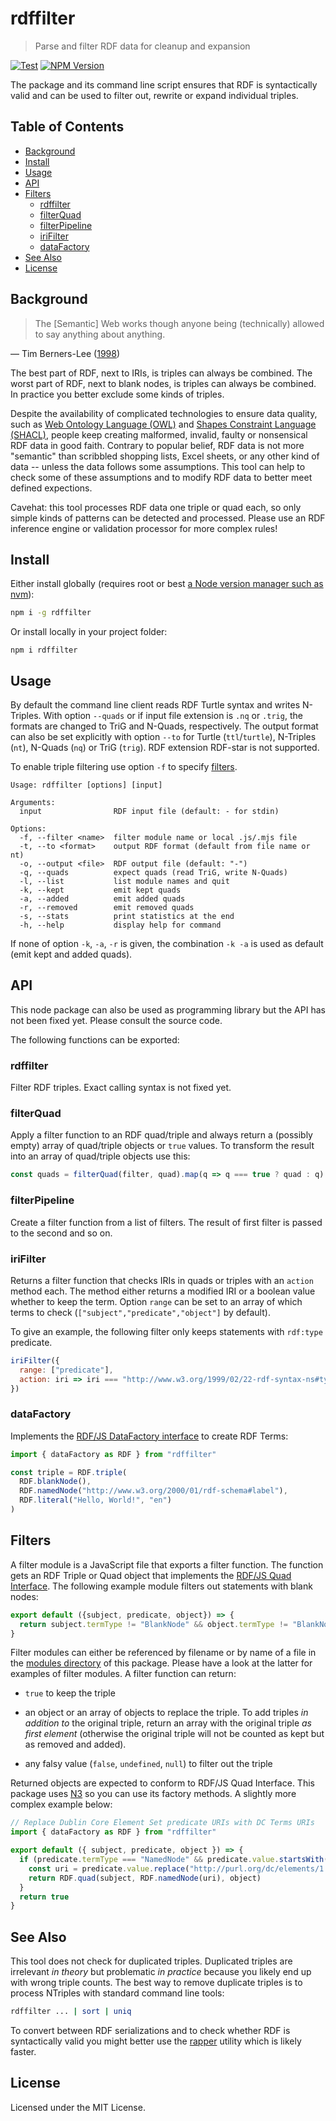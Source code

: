 # rdffilter

> Parse and filter RDF data for cleanup and expansion

[![Test](https://github.com/gbv/rdffilter/actions/workflows/test.yml/badge.svg)](https://github.com/gbv/rdffilter/actions/workflows/test.yml)
[![NPM Version](http://img.shields.io/npm/v/rdffilter.svg?style=flat)](https://www.npmjs.org/package/rdffilter)

The package and its command line script ensures that RDF is syntactically valid and can be used to filter out, rewrite or expand individual triples.

## Table of Contents

- [Background](#background)
- [Install](#install)
- [Usage](#usage)
- [API](#api)
- [Filters](#filters)
  - [rdffilter](#rdffilter)
  - [filterQuad](#filterquad)
  - [filterPipeline](#filterpipleine)
  - [iriFilter](#irifilter)
  - [dataFactory](#datafactory)
- [See Also](#see-also)
- [License](#license)

## Background

> The [Semantic] Web works though anyone being (technically) allowed to say anything about anything.

— Tim Berners-Lee ([1998](https://www.w3.org/DesignIssues/RDFnot.html))

The best part of RDF, next to IRIs, is triples can always be combined. The worst part of RDF, next to blank nodes, is triples can always be combined. In practice you better exclude some kinds of triples. 

Despite the availability of complicated technologies to ensure data quality, such as [Web Ontology Language (OWL)](https://www.w3.org/TR/owl2-overview/) and [Shapes Constraint Language (SHACL)](https://www.w3.org/TR/shacl/), people keep creating malformed, invalid, faulty or nonsensical RDF data in good faith. Contrary to popular belief, RDF data is not more "semantic" than scribbled shopping lists, Excel sheets, or any other kind of data -- unless the data follows some assumptions. This tool can help to check some of these assumptions and to modify RDF data to better meet defined expections.

Cavehat: this tool processes RDF data one triple or quad each, so only simple
kinds of patterns can be detected and processed. Please use an RDF inference
engine or validation processor for more complex rules!

## Install

Either install globally (requires root or best [a Node version manager such as nvm](https://docs.npmjs.com/downloading-and-installing-node-js-and-npm)):

~~~sh
npm i -g rdffilter
~~~

Or install locally in your project folder:

~~~
npm i rdffilter
~~~

## Usage

By default the command line client reads RDF Turtle syntax and writes
N-Triples. With option `--quads` or if input file extension is `.nq` or
`.trig`, the formats are changed to TriG and N-Quads, respectively. The output
format can also be set explicitly with option `--to` for Turtle
(`ttl`/`turtle`), N-Triples (`nt`), N-Quads (`nq`) or TriG (`trig`). RDF
extension RDF-star is not supported.

To enable triple filtering use option `-f` to specify [filters](#filters).

~~~
Usage: rdffilter [options] [input]

Arguments:
  input                RDF input file (default: - for stdin)

Options:
  -f, --filter <name>  filter module name or local .js/.mjs file
  -t, --to <format>    output RDF format (default from file name or nt)
  -o, --output <file>  RDF output file (default: "-")
  -q, --quads          expect quads (read TriG, write N-Quads)
  -l, --list           list module names and quit
  -k, --kept           emit kept quads
  -a, --added          emit added quads
  -r, --removed        emit removed quads
  -s, --stats          print statistics at the end
  -h, --help           display help for command
~~~

If none of option `-k`, `-a`, `-r` is given, the combination `-k -a` is used as default (emit kept and added quads).

## API

This node package can also be used as programming library but the API has not been fixed yet. Please consult the source code.

The following functions can be exported:

### rdffilter

Filter RDF triples. Exact calling syntax is not fixed yet.

### filterQuad

Apply a filter function to an RDF quad/triple and always return a (possibly empty) array of quad/triple objects or `true` values. To transform the result into an array of quad/triple objects use this:

~~~js
const quads = filterQuad(filter, quad).map(q => q === true ? quad : q)
~~~

### filterPipeline

Create a filter function from a list of filters. The result of first filter is passed to the second and so on.

### iriFilter

Returns a filter function that checks IRIs in quads or triples with an `action` method each. The method either returns a modified IRI or a boolean value whether to keep the term. Option `range` can be set to an array of which terms to check (`["subject","predicate","object"]` by default).

To give an example, the following filter only keeps statements with `rdf:type` predicate.

~~~js
iriFilter({
  range: ["predicate"],
  action: iri => iri === "http://www.w3.org/1999/02/22-rdf-syntax-ns#type"
})
~~~

### dataFactory

Implements the [RDF/JS DataFactory interface](https://rdf.js.org/data-model-spec/#datafactory-interface) to create RDF Terms:

~~~js
import { dataFactory as RDF } from "rdffilter"

const triple = RDF.triple(
  RDF.blankNode(),
  RDF.namedNode("http://www.w3.org/2000/01/rdf-schema#label"),
  RDF.literal("Hello, World!", "en")
)
~~~


## Filters

A filter module is a JavaScript file that exports a filter function. The function gets an RDF Triple or Quad object that implements the [RDF/JS Quad Interface](https://rdf.js.org/data-model-spec/#quad-interface). The following example module filters out statements with blank nodes:

~~~js
export default ({subject, predicate, object}) => {
  return subject.termType != "BlankNode" && object.termType != "BlankNode"
}
~~~

Filter modules can either be referenced by filename or by name of a file in the [modules directory](modules) of this package. Please have a look at the latter for examples of filter modules. A filter function can return:

- `true` to keep the triple

- an object or an array of objects to replace the triple.  To add triples *in
  addition to* the original triple, return an array with the original triple *as
  first element* (otherwise the original triple will not be counted as kept but as
  removed and added).

- any falsy value (`false`, `undefined`, `null`) to filter out the triple

Returned objects are expected to conform to RDF/JS Quad Interface. This package uses [N3](https://www.npmjs.com/package/n3) so you can use its factory methods. A slightly more complex example below:

~~~js
// Replace Dublin Core Element Set predicate URIs with DC Terms URIs
import { dataFactory as RDF } from "rdffilter"

export default ({ subject, predicate, object }) => {
  if (predicate.termType === "NamedNode" && predicate.value.startsWith("http://purl.org/dc/elements/1.1/")) {
    const uri = predicate.value.replace("http://purl.org/dc/elements/1.1/","http://purl.org/dc/")
    return RDF.quad(subject, RDF.namedNode(uri), object)
  }
  return true
}
~~~


## See Also

This tool does not check for duplicated triples. Duplicated triples are irrelevant *in theory* but problematic *in practice* because you likely end up with wrong triple counts. The best way to remove duplicate triples is to process NTriples with standard command line tools:

~~~sh
rdffilter ... | sort | uniq
~~~

To convert between RDF serializations and to check whether RDF is syntactically valid you might better use the [rapper](https://librdf.org/raptor/rapper.html) utility which is likely faster.

## License

Licensed under the MIT License.

